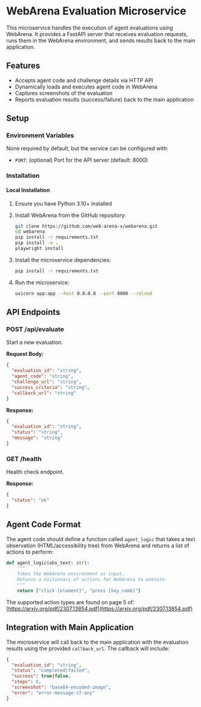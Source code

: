 # WebArena Evaluation Microservice

This microservice handles the execution of agent evaluations using WebArena. It provides a FastAPI server that receives evaluation requests, runs them in the WebArena environment, and sends results back to the main application.

## Features

- Accepts agent code and challenge details via HTTP API
- Dynamically loads and executes agent code in WebArena
- Captures screenshots of the evaluation
- Reports evaluation results (success/failure) back to the main application

## Setup

### Environment Variables

None required by default, but the service can be configured with:

- `PORT`: (optional) Port for the API server (default: 8000)

### Installation

#### Local Installation

1. Ensure you have Python 3.10+ installed
2. Install WebArena from the GitHub repository:
   ```bash
   git clone https://github.com/web-arena-x/webarena.git
   cd webarena
   pip install -r requirements.txt
   pip install -e .
   playwright install
   ```

3. Install the microservice dependencies:
   ```bash
   pip install -r requirements.txt
   ```

4. Run the microservice:
   ```bash
   uvicorn app:app --host 0.0.0.0 --port 8000 --reload
   ```

## API Endpoints

### POST /api/evaluate

Start a new evaluation.

**Request Body:**

```json
{
  "evaluation_id": "string",
  "agent_code": "string",
  "challenge_url": "string",
  "success_criteria": "string",
  "callback_url": "string"
}
```

**Response:**

```json
{
  "evaluation_id": "string",
  "status": "string",
  "message": "string"
}
```

### GET /health

Health check endpoint.

**Response:**

```json
{
  "status": "ok"
}
```

## Agent Code Format

The agent code should define a function called `agent_logic` that takes a text observation (HTML/accessibility tree) from WebArena and returns a list of actions to perform:

```python
def agent_logic(obs_text: str):
    """
    Takes the WebArena environment as input.
    Returns a dictionary of actions for WebArena to execute.
    """
    return ["click [element]", "press [key_comb]"]
```

The supported action types are found on page 5 of: [https://arxiv.org/pdf/2307.13854.pdf](https://arxiv.org/pdf/2307.13854.pdf)

## Integration with Main Application

The microservice will call back to the main application with the evaluation results using the provided `callback_url`. The callback will include:

```json
{
  "evaluation_id": "string",
  "status": "completed|failed",
  "success": true|false,
  "steps": 0,
  "screenshot": "base64-encoded-image",
  "error": "error-message-if-any"
}
```
